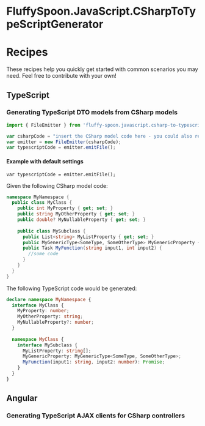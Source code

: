 # FluffySpoon.JavaScript.CSharpToTypeScriptGenerator

# Recipes
These recipes help you quickly get started with common scenarios you may need. Feel free to contribute with your own!

## TypeScript
### Generating TypeScript DTO models from CSharp models
```typescript
import { FileEmitter } from 'fluffy-spoon.javascript.csharp-to-typescript-generator';

var csharpCode = "insert the CSharp model code here - you could also read it from a file.";
var emitter = new FileEmitter(csharpCode);
var typescriptCode = emitter.emitFile();
```

#### Example with default settings
```
var typescriptCode = emitter.emitFile();
```

Given the following CSharp model code:

```csharp
namespace MyNamespace {
  public class MyClass {
    public int MyProperty { get; set; }
    public string MyOtherProperty { get; set; }
    public double? MyNullableProperty { get; set; }
    
    public class MySubclass {
      public List<string> MyListProperty { get; set; }
      public MyGenericType<SomeType, SomeOtherType> MyGenericProperty { get; set; }
      public Task MyFunction(string input1, int input2) { 
        //some code
      }
    }
  }
}
```

The following TypeScript code would be generated:

```typescript
declare namespace MyNamespace {
  interface MyClass {
    MyProperty: number;
    MyOtherProperty: string;
    MyNullableProperty?: number;
  }
  
  namespace MyClass {
    interface MySubclass {
      MyListProperty: string[];
      MyGenericProperty: MyGenericType<SomeType, SomeOtherType>;
      MyFunction(input1: string, input2: number): Promise;
    }
  }
}
```

## Angular
### Generating TypeScript AJAX clients for CSharp controllers
